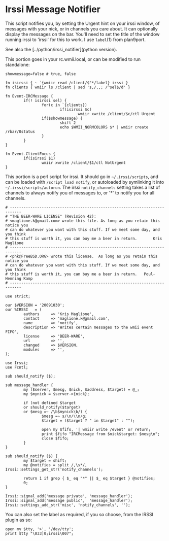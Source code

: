 Irssi Message Notifier
======================

This script notifies you, by setting the Urgent hint on your irssi window, of
messages with your nick, or in channels you care about. It can optionally
display the messages on the bar. You'll need to set the title of the window
running irssi to 'irssi' for this to work. I use `label`(1) from plan9port.

See also the [../python/irssi_notifier](python version).

This portion goes in your rc.wmii.local, or can be modified to run standalone:

    showmessage=false # true, false

    fn isirssi { ~ `{wmiir read /client/$"*/label} irssi }
    fn clients { wmiir ls /client | sed 's,/,,; /^sel$/d' }

    fn Event-IRCMessage {
            if(! isirssi sel) {
                    for(c in `{clients})
                            if(isirssi $c)
                                    wmiir xwrite /client/$c/ctl Urgent
                    if($showmessage) {
                            shift 2
                            echo $WMII_NORMCOLORS $* | wmiir create /rbar/0status
                    }
            }
    }

    fn Event-ClientFocus {
            if(isirssi $1)
                    wmiir xwrite /client/$1/ctl NotUrgent
    }

This portion is a perl script for irssi. It should go in `~/.irssi/scripts`,
and can be loaded with `/script load notify`, or autoloaded by symlinking it
into `~/.irssi/scripts/autorun`. The irssi `notify_channels` setting takes a
list of channels to always notify you of messages to, or '*' to notify you for
all channels.

    # ---------------------------------------------------------------------------
    # "THE BEER-WARE LICENSE" (Revision 42):
    # <maglione.k@gmail.com> wrote this file. As long as you retain this notice you
    # can do whatever you want with this stuff. If we meet some day, and you think
    # this stuff is worth it, you can buy me a beer in return.       Kris Maglione
    # ---------------------------------------------------------------------------
    # <phk@FreeBSD.ORG> wrote this license.  As long as you retain this notice you
    # can do whatever you want with this stuff. If we meet some day, and you think
    # this stuff is worth it, you can buy me a beer in return.   Poul-Henning Kamp
    # ---------------------------------------------------------------------------

    use strict;

    our $VERSION = '20091030';
    our %IRSSI   = (
            authors     => 'Kris Maglione',
            contact     => 'maglione.k@gmail.com',
            name        => 'notify',
            description => 'Writes certain messages to the wmii event FIFO',
            license     => 'BEER-WARE',
            url         => '',
            changed     => $VERSION,
            modules     => '',
    );

    use Irssi;
    use Fcntl;

    sub should_notify ($);

    sub message_handler {
            my ($server, $mesg, $nick, $address, $target) = @_;
            my $mynick = $server->{nick};

            if (not defined $target
            or should_notify($target)
            or $mesg =~ /\b$mynick\b/) {
                    $mesg =~ s/\n/\\n/g;
                    $target = ($target ? " in $target" : "");

                    open my $fifo, '| wmiir write /event' or return;
                    print $fifo "IRCMessage from $nick$target: $mesg\n";
                    close $fifo;
            }
    }

    sub should_notify ($) {
            my $target = shift;
            my @notifies = split /,\s*/, Irssi::settings_get_str('notify_channels');

            return 1 if grep { $_ eq "*" || $_ eq $target } @notifies;
            0;
    }

    Irssi::signal_add('message private', 'message_handler');
    Irssi::signal_add('message public',  'message_handler');
    Irssi::settings_add_str('misc', 'notify_channels', '');

You can also set the label as required, if you so choose, from the IRSSI
plugin as so:

    open my $tty, '>', '/dev/tty';
    print $tty "\033]0;irssi\007";

